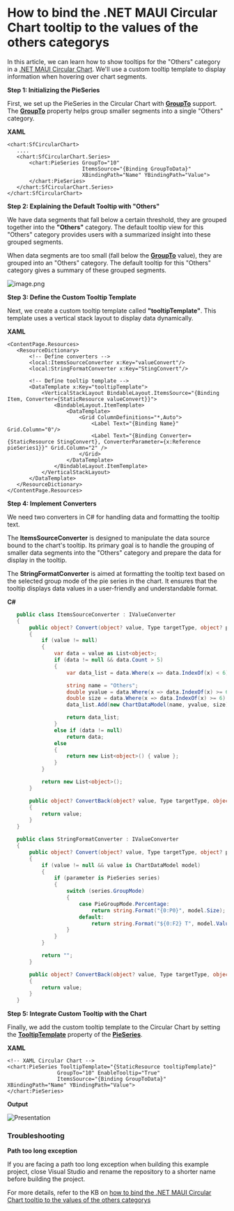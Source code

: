 # How to bind the .NET MAUI Circular Chart tooltip to the values of the others categorys
In this article, we can learn how to show tooltips for the "Others" category in a [.NET MAUI Circular Chart](https://www.syncfusion.com/maui-controls/maui-circular-charts). We'll use a custom tooltip template to display information when hovering over chart segments.


**Step 1: Initializing the PieSeries**

First, we set up the PieSeries in the Circular Chart with [**GroupTo**](https://help.syncfusion.com/cr/maui-toolkit/Syncfusion.Maui.Toolkit.Charts.PieSeries.html#Syncfusion_Maui_Toolkit_Charts_PieSeries_GroupTo) support. The [**GroupTo**](https://help.syncfusion.com/cr/maui-toolkit/Syncfusion.Maui.Toolkit.Charts.PieSeries.html#Syncfusion_Maui_Toolkit_Charts_PieSeries_GroupTo) property helps group smaller segments into a single "Others" category.

**XAML**

 ```xaml
<chart:SfCircularChart>
    ....
    <chart:SfCircularChart.Series>
        <chart:PieSeries GroupTo="10"
                         ItemsSource="{Binding GroupToData}"
                         XBindingPath="Name" YBindingPath="Value">
        </chart:PieSeries>
    </chart:SfCircularChart.Series>
</chart:SfCircularChart> 
 ```


**Step 2: Explaining the Default Tooltip with "Others"**

We have data segments that fall below a certain threshold, they are grouped together into the **"Others"** category. The default tooltip view for this "Others" category provides users with a summarized insight into these grouped segments.

When data segments are too small (fall below the [**GroupTo**](https://help.syncfusion.com/cr/maui-toolkit/Syncfusion.Maui.Toolkit.Charts.PieSeries.html#Syncfusion_Maui_Toolkit_Charts_PieSeries_GroupTo) value), they are grouped into an "Others" category. The default tooltip for this "Others" category gives a summary of these grouped segments.

![image.png](https://support.syncfusion.com/kb/agent/attachment/article/15959/inline?token=eyJhbGciOiJodHRwOi8vd3d3LnczLm9yZy8yMDAxLzA0L3htbGRzaWctbW9yZSNobWFjLXNoYTI1NiIsInR5cCI6IkpXVCJ9.eyJpZCI6IjIyNzM2Iiwib3JnaWQiOiIzIiwiaXNzIjoic3VwcG9ydC5zeW5jZnVzaW9uLmNvbSJ9.wkC97m7xyxshcGoROR9U34Z8Z1hS0n5w6MTXKee64lo)


**Step 3: Define the Custom Tooltip Template**

Next, we create a custom tooltip template called **"tooltipTemplate"**. This template uses a vertical stack layout to display data dynamically.


**XAML**
 
 ```XAML
<ContentPage.Resources>
    <ResourceDictionary>
        <!-- Define converters -->
        <local:ItemsSourceConverter x:Key="valueConvert"/>
        <local:StringFormatConverter x:Key="StingConvert"/>

        <!-- Define tooltip template -->
        <DataTemplate x:Key="tooltipTemplate">
            <VerticalStackLayout BindableLayout.ItemsSource="{Binding Item, Converter={StaticResource valueConvert}}">
                <BindableLayout.ItemTemplate>
                    <DataTemplate>
                        <Grid ColumnDefinitions="*,Auto">
                            <Label Text="{Binding Name}" Grid.Column="0"/>
                            <Label Text="{Binding Converter={StaticResource StingConvert}, ConverterParameter={x:Reference pieSeries1}}" Grid.Column="2" />
                        </Grid>
                    </DataTemplate>
                </BindableLayout.ItemTemplate>
            </VerticalStackLayout>
        </DataTemplate>
    </ResourceDictionary>
</ContentPage.Resources>

 ```



**Step 4: Implement Converters**

We need two converters in C# for handling data and formatting the tooltip text.

The **ItemsSourceConverter** is designed to manipulate the data source bound to the chart's tooltip. Its primary goal is to handle the grouping of smaller data segments into the "Others" category and prepare the data for display in the tooltip.

The **StringFormatConverter** is aimed at formatting the tooltip text based on the selected group mode of the pie series in the chart. It ensures that the tooltip displays data values in a user-friendly and understandable format.

**C#**
 
 ```C#
    public class ItemsSourceConverter : IValueConverter
    {
        public object? Convert(object? value, Type targetType, object? parameter, CultureInfo culture)
        {
            if (value != null)
            {
                var data = value as List<object>;
                if (data != null && data.Count > 5)
                {
                    var data_list = data.Where(x => data.IndexOf(x) < 6).ToList();

                    string name = "Others";
                    double yvalue = data.Where(x => data.IndexOf(x) >= 6).Sum(x => (x is ChartDataModel model) ? model.Value : 0);
                    double size = data.Where(x => data.IndexOf(x) >= 6).Sum(x => (x is ChartDataModel model) ? model.Size : 0);
                    data_list.Add(new ChartDataModel(name, yvalue, size));

                    return data_list;
                }
                else if (data != null)
                    return data;
                else
                {
                    return new List<object>() { value };
                }
            }

            return new List<object>();
        }

        public object? ConvertBack(object? value, Type targetType, object? parameter, CultureInfo culture)
        {
            return value;
        }
    }

    public class StringFormatConverter : IValueConverter
    {
        public object? Convert(object? value, Type targetType, object? parameter, CultureInfo culture)
        {
            if (value != null && value is ChartDataModel model)
            {
                if (parameter is PieSeries series)
                {
                    switch (series.GroupMode)
                    {
                        case PieGroupMode.Percentage:
                            return string.Format("{0:P0}", model.Size);
                        default:
                            return string.Format("${0:F2} T", model.Value);
                    }
                }
            }

            return "";
        }

        public object? ConvertBack(object? value, Type targetType, object? parameter, CultureInfo culture)
        {
            return value;
        }
    }
 ```


**Step 5: Integrate Custom Tooltip with the Chart**

Finally, we add the custom tooltip template to the Circular Chart by setting the  [**TooltipTemplate**](https://help.syncfusion.com/cr/maui-toolkit/Syncfusion.Maui.Toolkit.Charts.ChartSeries.html#Syncfusion_Maui_Toolkit_Charts_ChartSeries_TooltipTemplate) property of the [**PieSeries**](https://help.syncfusion.com/cr/maui-toolkit/Syncfusion.Maui.Toolkit.Charts.PieSeries.html).

**XAML**
 ```XAML
<!-- XAML Circular Chart -->
<chart:PieSeries TooltipTemplate="{StaticResource tooltipTemplate}" 
                 GroupTo="10" EnableTooltip="True"
                 ItemsSource="{Binding GroupToData}" XBindingPath="Name" YBindingPath="Value">
</chart:PieSeries>

 ```

**Output**

![Presentation](https://github.com/user-attachments/assets/b75cd396-cde2-499a-898d-d6e3fe0b8839)

### Troubleshooting
**Path too long exception**

If you are facing a path too long exception when building this example project, close Visual Studio and rename the repository to a shorter name before building the project.

For more details, refer to the KB on [how to bind the .NET MAUI Circular Chart tooltip to the values of the others categorys]()

